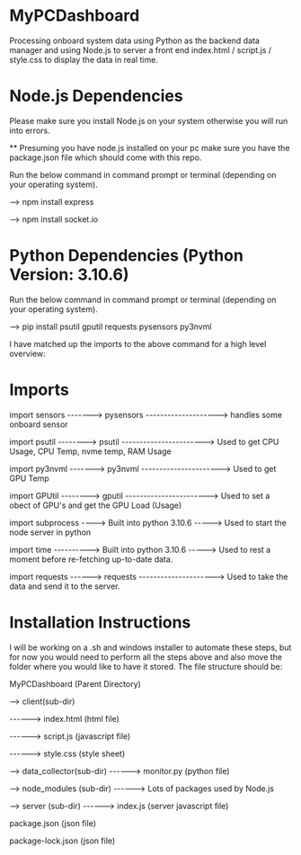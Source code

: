 # MyPCDashboard
Processing onboard system data using Python as the backend data manager and using Node.js to server a front end index.html / script.js / style.css to display the data in real time. 

# Node.js Dependencies
Please make sure you install Node.js on your system otherwise you will run into errors. 

** Presuming you have node.js installed on your pc make sure you have the package.json file which should come with this repo. 

Run the below command in command prompt or terminal (depending on your operating system).

--> npm install express 

--> npm install socket.io


# Python Dependencies (Python Version: 3.10.6)

Run the below command in command prompt or terminal (depending on your operating system). 

--> pip install psutil gputil requests pysensors py3nvml

I have matched up the imports to the above command for a high level overview:

# Imports
import sensors -------> pysensors --------------------> handles some onboard sensor

import psutil --------> psutil -----------------------> Used to get CPU Usage, CPU Temp, nvme temp, RAM Usage

import py3nvml -------> py3nvml ----------------------> Used to get GPU Temp

import GPUtil --------> gputil -----------------------> Used to set a obect of GPU's and get the GPU Load (Usage)

import subprocess ----> Built into python 3.10.6 -----> Used to start the node server in python

import time ----------> Built into python 3.10.6 -----> Used to rest a moment before re-fetching up-to-date data.

import requests ------> requests ---------------------> Used to take the data and send it to the server. 

# Installation Instructions
I will be working on a .sh and windows installer to automate these steps, but for now you would need to perform all the steps above and also move the folder where you would like to have it stored. The file structure should be:

MyPCDashboard (Parent Directory)

--> client(sub-dir)

------> index.html (html file)

------> script.js (javascript file)

------> style.css (style sheet)

--> data_collector(sub-dir)
------> monitor.py (python file)

--> node_modules (sub-dir)
------> Lots of packages used by Node.js

--> server (sub-dir)
------> index.js (server javascript file)

package.json (json file)

package-lock.json (json file)
